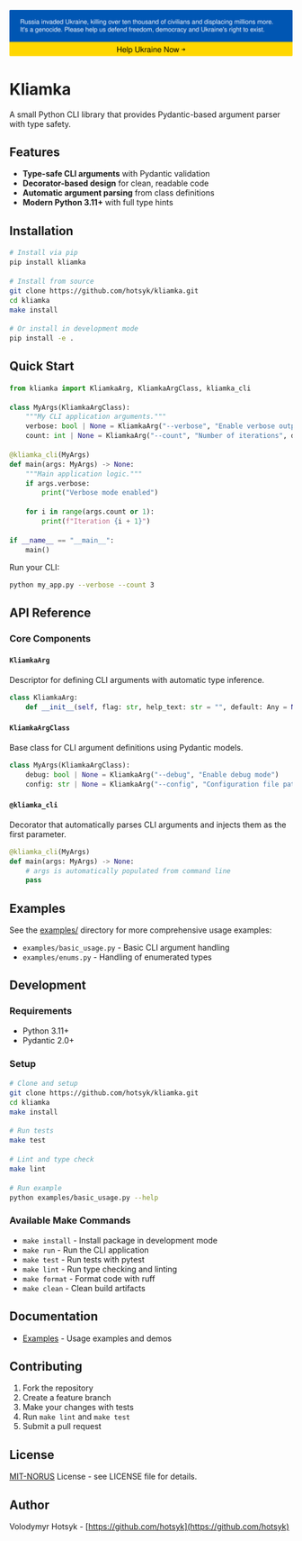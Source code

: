 [![Stand With Ukraine](https://raw.githubusercontent.com/vshymanskyy/StandWithUkraine/main/banner2-direct.svg)](https://stand-with-ukraine.pp.ua)

# Kliamka

A small Python CLI library that provides Pydantic-based argument parser with type safety.

## Features

- **Type-safe CLI arguments** with Pydantic validation
- **Decorator-based design** for clean, readable code
- **Automatic argument parsing** from class definitions
- **Modern Python 3.11+** with full type hints

## Installation

```bash
# Install via pip
pip install kliamka

# Install from source
git clone https://github.com/hotsyk/kliamka.git
cd kliamka
make install

# Or install in development mode
pip install -e .
```

## Quick Start

```python
from kliamka import KliamkaArg, KliamkaArgClass, kliamka_cli

class MyArgs(KliamkaArgClass):
    """My CLI application arguments."""
    verbose: bool | None = KliamkaArg("--verbose", "Enable verbose output")
    count: int | None = KliamkaArg("--count", "Number of iterations", default=1)

@kliamka_cli(MyArgs)
def main(args: MyArgs) -> None:
    """Main application logic."""
    if args.verbose:
        print("Verbose mode enabled")

    for i in range(args.count or 1):
        print(f"Iteration {i + 1}")

if __name__ == "__main__":
    main()
```

Run your CLI:
```bash
python my_app.py --verbose --count 3
```

## API Reference

### Core Components

#### `KliamkaArg`
Descriptor for defining CLI arguments with automatic type inference.

```python
class KliamkaArg:
    def __init__(self, flag: str, help_text: str = "", default: Any = None)
```

#### `KliamkaArgClass`
Base class for CLI argument definitions using Pydantic models.

```python
class MyArgs(KliamkaArgClass):
    debug: bool | None = KliamkaArg("--debug", "Enable debug mode")
    config: str | None = KliamkaArg("--config", "Configuration file path")
```

#### `@kliamka_cli`
Decorator that automatically parses CLI arguments and injects them as the first parameter.

```python
@kliamka_cli(MyArgs)
def main(args: MyArgs) -> None:
    # args is automatically populated from command line
    pass
```

## Examples

See the [examples/](examples/) directory for more comprehensive usage examples:

- `examples/basic_usage.py` - Basic CLI argument handling
- `examples/enums.py` - Handling of enumerated types

## Development

### Requirements

- Python 3.11+
- Pydantic 2.0+

### Setup

```bash
# Clone and setup
git clone https://github.com/hotsyk/kliamka.git
cd kliamka
make install

# Run tests
make test

# Lint and type check
make lint

# Run example
python examples/basic_usage.py --help
```

### Available Make Commands

- `make install` - Install package in development mode
- `make run` - Run the CLI application
- `make test` - Run tests with pytest
- `make lint` - Run type checking and linting
- `make format` - Format code with ruff
- `make clean` - Clean build artifacts

## Documentation

- [Examples](examples/) - Usage examples and demos

## Contributing

1. Fork the repository
2. Create a feature branch
3. Make your changes with tests
4. Run `make lint` and `make test`
5. Submit a pull request

## License

[MIT-NORUS](LICENSE) License - see LICENSE file for details.

## Author

Volodymyr Hotsyk - [https://github.com/hotsyk](https://github.com/hotsyk)
